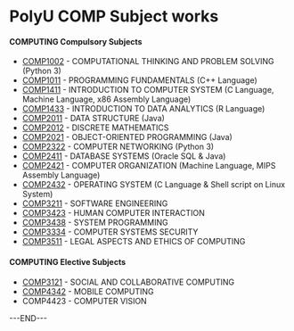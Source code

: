 # PolyU COMP Subject works

#### COMPUTING Compulsory Subjects
- [COMP1002](https://github.com/zoezhousy/PolyU_COMP_works/tree/main/COMP1002) - COMPUTATIONAL THINKING AND PROBLEM SOLVING (Python 3)
- [COMP1011](https://github.com/zoezhousy/PolyU_COMP_works/tree/main/COMP1011) - PROGRAMMING FUNDAMENTALS (C++ Language)
- [COMP1411](https://github.com/zoezhousy/PolyU_COMP_works/tree/main/COMP1411) - INTRODUCTION TO COMPUTER SYSTEM (C Language, Machine Language, x86 Assembly Language)
- [COMP1433](https://github.com/zoezhousy/PolyU_COMP_works/tree/main/COMP1433) - INTRODUCTION TO DATA ANALYTICS (R Language)
- [COMP2011](https://github.com/zoezhousy/PolyU_COMP_works/tree/main/COMP2011) - DATA STRUCTURE (Java)
- [COMP2012](https://github.com/zoezhousy/PolyU_COMP_works/tree/main/COMP2012) - DISCRETE MATHEMATICS
- [COMP2021](https://github.com/zoezhousy/PolyU_COMP_works/tree/main/COMP2021) - OBJECT-ORIENTED PROGRAMMING (Java)
- [COMP2322](https://github.com/zoezhousy/PolyU_COMP_works/tree/main/COMP2322) - COMPUTER NETWORKING (Python 3)
- [COMP2411](https://github.com/zoezhousy/PolyU_COMP_works/tree/main/COMP2411) - DATABASE SYSTEMS (Oracle SQL & Java)
- [COMP2421](https://github.com/zoezhousy/PolyU_COMP_works/tree/main/COMP2421) - COMPUTER ORGANIZATION (Machine Language, MIPS Assembly Language)
- [COMP2432](https://github.com/zoezhousy/PolyU_COMP_works/tree/main/COMP2432) - OPERATING SYSTEM (C Language & Shell script on Linux System)
- [COMP3211](https://github.com/zoezhousy/PolyU_COMP_works/tree/main/COMP3211) - SOFTWARE ENGINEERING
- [COMP3423](https://github.com/zoezhousy/PolyU_COMP_works/tree/main/COMP3423) - HUMAN COMPUTER INTERACTION
- [COMP3438](https://github.com/zoezhousy/PolyU_COMP_works/tree/main/COMP3438) - SYSTEM PROGRAMMING
- [COMP3334](https://github.com/zoezhousy/PolyU_COMP_works/tree/main/COMP3334) - COMPUTER SYSTEMS SECURITY
- [COMP3511](https://github.com/zoezhousy/PolyU_COMP_works/tree/main/COMP3511) - LEGAL ASPECTS AND ETHICS OF COMPUTING

#### COMPUTING Elective Subjects
- [COMP3121](https://github.com/zoezhousy/PolyU_COMP_works/tree/main/COMP3121) - SOCIAL AND COLLABORATIVE COMPUTING
- [COMP4342](https://github.com/zoezhousy/PolyU_COMP_works/tree/main/COMP4342) - MOBILE COMPUTING
- COMP4423 - COMPUTER VISION

<!--
#### GUR Courses
- CAR
  - [CBS1C12P](https://github.com/Zoezhouu/PolyU_Subjects/tree/main/CBS1C12P) (CRCW) - CHINESE LANGUAGE AND THE CHINESE SOCIETIES
  - [ME1D01](https://github.com/Zoezhouu/PolyU_Subjects/tree/main/ME1D01) (EREW) - ENGINEERING AND ENVIRONMENTAL MANAGEMENT
- Leadership Course
  - [APSS1L01](https://github.com/Zoezhouu/PolyU_Subjects/tree/main/APSS1L01) - TOMORROW'S LEADER
- Service Learning Course
  - [COMP2S01](https://github.com/Zoezhouu/PolyU_Subjects/tree/main/COMP2S01) - TECHNOLOGY BEYOND BORDERS: SERVICE LEARNING ACROSS CULTURAL, ETHNIC AND

#### Language Courses
- [CLC1104P](https://github.com/Zoezhouu/PolyU_Subjects/tree/main/CLC1104P) - UNIVERSITY CHINESE
- ELC2012 - PERSUASIVE COMMUNICATION

#### Minor AMA Courses
- [AMA1500](https://github.com/Zoezhouu/PolyU_Subjects/tree/main/AMA1500) - (Prerequisite of AMA2111) FOUNDATION MATHEMATICS FOR ACCOUNTING AND FINANCE
- AMA2111 - MATHEMATICS I
- AMA1602 - INTRODUCTION TO STATISTICS
- AMA2691 - PROBABILITY & DISTRIBUTION
- AMA4840 - DECISION ANALYSIS
-->
---END---
